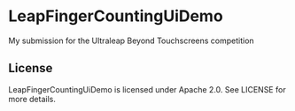 # LeapFingerCountingUiDemo
My submission for the Ultraleap Beyond Touchscreens competition

## License ##

LeapFingerCountingUiDemo is licensed under Apache 2.0. See LICENSE for more details.
